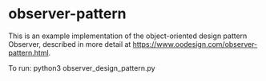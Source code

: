 # observer-pattern

This is an example implementation of the object-oriented design pattern Observer, described in more detail at https://www.oodesign.com/observer-pattern.html.

To run:
	python3 observer_design_pattern.py 